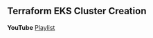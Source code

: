 ## Terraform EKS Cluster Creation
**YouTube** [Playlist](https://youtube.com/playlist?list=PLiMWaCMwGJXkeBzos8QuUxiYT6j8JYGE5)
